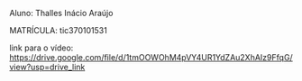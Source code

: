 Aluno: Thalles Inácio Araújo

MATRÍCULA: tic370101531

link para o vídeo: https://drive.google.com/file/d/1tmOOWOhM4pVY4UR1YdZAu2XhAIz9FfqG/view?usp=drive_link
